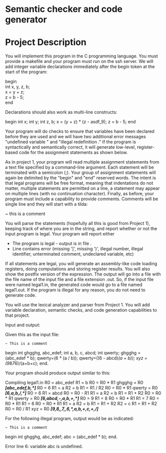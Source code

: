#  Semantic checker and code generator
# Project Description

You will implement this program in the C programming language. You must provide a makefile and your program must run on the ssh server. We will add integer variable declarations immediately after the begin token at the start of the program:

begin <br />
  int x, y, z, b; <br />
  x = y + z; <br />
  z = b - 5; <br />
end <br />

Declarations should also work as multi-line constructs:

begin
  int x;
  int y;
  int z, b;
  x = (y + z) * (z - asdf_9);
  z = b - 5;
end

Your program will do checks to ensure that variables have been declared before they are used and we will have two additional error messages "undefined variable <varname>" and "illegal redefinition <varname>." If the program is syntactically and semantically correct, it will generate low-level, register-based code for the assignment statements as shown below.

As in project 1, your program will read multiple assignment statements from a text file specified by a command-line argument. Each statement will be terminated with a semicolon (;). Your group of assignment statements will again be delimited by the "begin"  and "end" reserved words. The intent is that legal programs will be free format, meaning that indentations do not matter, multiple statements are permitted on a line,  a statement may appear on multiple lines (with no continuation character). Finally, as before, your program must include a capability to provide comments. Comments will be single line and they will start with a tilda:

~ this is a comment

You will parse the statements (hopefully all this is good from Project 1), keeping track of where you are in the string, and report whether or not the input program is legal. Your program will report either

- The program is legal - output is in file <filename>.
- Line <integer> contains error <errormsg>
             (missing ']', missing ')', illegal number, illegal identifier, unterminated comment, undeclared variable, etc)

If all statements are legal, you will generate an assembly-like code loading registers, doing computations and storing register results. You will also show the postfix version of the expression. The output will go into a file with the file name of the input file and a file extension  .out. So, if the input file were named legal1.in, the generated code would go to a file named legal1.out. If the program is illegal for any reason, you do not need to generate code.

You will use the lexical analyzer and parser from Project 1. You will add variable declaration, semantic checks, and code generation capabilities to that project.

Input and output:

Given this as the input file:
 ~~~~~~~~~~~~~~~~~~~~~~~~~~~~~~~~~~
 ~ This is a comment
 ~~~~~~~~~~~~~~~~~~~~~~~~~~~~~~~~~~
begin
  int ghgghg, abc_edef;
  int a, b, c, abcd;
  int qwerty;
  ghgghg = (abc_edef * b);
  qwerty=(6 * (a / b));
  qwerty=((6 - abcd)*(a + b));
  xyz = (9*8*7*6)/(a+b+c);
end.


Your program should produce output similar to this:

Compiling legal1.in
R0 = abc_edef
R1 = b
R0 = R0 * R1
ghgghg = R0
*****[abc_edef,b,*]*****
R0 = 6
R1 = a
R2 = b
R1 = R1 / R2
R0 = R0 * R1
qwerty = R0
*****[6,a,b,/,*]*****
R0 = 6
R1 = abcd
R0 = R0 - R1
R1 = a
R2 = b
R1 = R1 + R2
R0 = R0 * R1
qwerty = R0
*****[6,abcd,-,a,b,+,*]*****
R0 = 9
R1 = 8
R0 = R0 * R1
R1 = 7
R0 = R0 * R1
R1 = 6
R0 = R0 * R1
R1 = a
R2 = b
R1 = R1 + R2
R2 = c
R1 = R1 + R2
R0 = R0 / R1
xyz = R0
*****[9,8,*,7,*,6,*,a,b,+,c,+,/]*****

For the following illegal program, output would be as indicated:

 ~~~~~~~~~~~~~~~~~~~~~~~~~~~~~~~~~~
 ~ This is a comment
 ~~~~~~~~~~~~~~~~~~~~~~~~~~~~~~~~~~
begin
  int ghgghg, abc_edef;
  abc = (abc_edef * b);
end.

Error line 6: variable abc is undefined.

